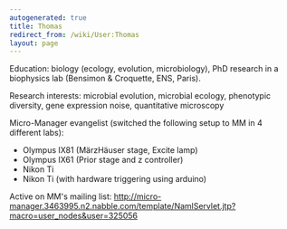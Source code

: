 ```yaml
---
autogenerated: true
title: Thomas
redirect_from: /wiki/User:Thomas
layout: page
---
```


Education: biology (ecology, evolution, microbiology), PhD research in a
biophysics lab (Bensimon & Croquette, ENS, Paris).

Research interests: microbial evolution, microbial ecology, phenotypic
diversity, gene expression noise, quantitative microscopy

Micro-Manager evangelist (switched the following setup to MM in 4
different labs):

-   Olympus IX81 (MärzHäuser stage, Excite lamp)
-   Olympus IX61 (Prior stage and z controller)
-   Nikon Ti
-   Nikon Ti (with hardware triggering using arduino)

Active on MM's mailing list:
<http://micro-manager.3463995.n2.nabble.com/template/NamlServlet.jtp?macro=user_nodes&user=325056>
